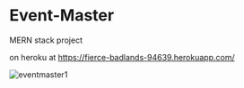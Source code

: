 # Event-Master 

MERN stack project

on heroku at
https://fierce-badlands-94639.herokuapp.com/

![eventmaster1](https://user-images.githubusercontent.com/47723396/183946341-d0a7fc70-47e5-4927-b3b1-84dd9799b541.JPG)
